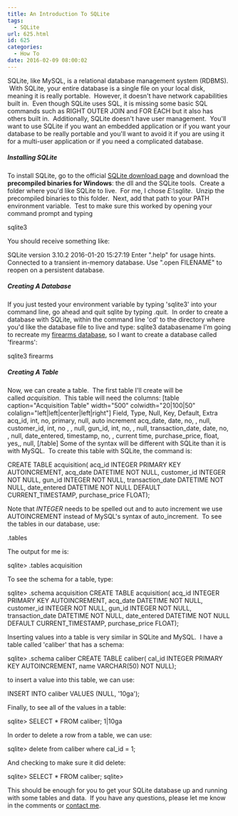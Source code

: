 ```yaml
---
title: An Introduction To SQLite
tags:
  - SQLite
url: 625.html
id: 625
categories:
  - How To
date: 2016-02-09 08:00:02
---
```


SQLite, like MySQL, is a relational database management system (RDBMS).  With SQLite, your entire database is a single file on your local disk, meaning it is really portable.  However, it doesn't have network capabilities built in.  Even though SQLite uses SQL, it is missing some basic SQL commands such as RIGHT OUTER JOIN and FOR EACH but it also has others built in.  Additionally, SQLite doesn't have user management.  You'll want to use SQLite if you want an embedded application or if you want your database to be really portable and you'll want to avoid it if you are using it for a multi-user application or if you need a complicated database.

##### Installing SQLite

To install SQLite, go to the official [SQLite download page](http://www.sqlite.org/download.html) and download the **precompiled binaries for Windows**: the dll and the SQLite tools.  Create a folder where you'd like SQLite to live.  For me, I chose _E:\\sqlite_.  Unzip the precompiled binaries to this folder.  Next, add that path to your PATH environment variable.  Test to make sure this worked by opening your command prompt and typing

sqlite3

You should receive something like:

SQLite version 3.10.2 2016-01-20 15:27:19
Enter ".help" for usage hints.
Connected to a transient in-memory database.
Use ".open FILENAME" to reopen on a persistent database.

##### Creating A Database

If you just tested your environment variable by typing 'sqlite3' into your command line, go ahead and quit sqlite by typing .quit.  In order to create a database with SQLite, within the command line 'cd' to the directory where you'd like the database file to live and type: sqlite3 databasename I'm going to recreate my [firearms database](http://www.techtrek.io/gunsmith-db-and-app-part-1-overview/), so I want to create a database called 'firearms':

sqlite3 firearms

##### Creating A Table

Now, we can create a table.  The first table I'll create will be called _acquisition_.  This table will need the columns: \[table caption="Acquisition Table" width="500" colwidth="20|100|50" colalign="left|left|center|left|right"\] Field, Type, Null, Key, Default, Extra acq\_id, int, no, primary, null, auto increment acq\_date, date, no, , null, customer\_id, int, no , , null, gun\_id, int, no, , null, transaction\_date, date, no, , null, date\_entered, timestamp, no, , current time, purchase_price, float, yes,, null, \[/table\] Some of the syntax will be different with SQLite than it is with MySQL.  To create this table with SQLite, the command is:  

CREATE TABLE acquisition(
 acq_id INTEGER PRIMARY KEY AUTOINCREMENT,
 acq_date DATETIME NOT NULL,
 customer_id INTEGER NOT NULL,
 gun_id INTEGER NOT NULL,
 transaction_date DATETIME NOT NULL,
 date\_entered DATETIME NOT NULL DEFAULT CURRENT\_TIMESTAMP,
 purchase_price FLOAT);

Note that _INTEGER_ needs to be spelled out and to auto increment we use AUTOINCREMENT instead of MySQL's syntax of auto_increment.  To see the tables in our database, use:

.tables

The output for me is:

sqlite> .tables
acquisition

To see the schema for a table, type:

sqlite> .schema acquisition
CREATE TABLE acquisition(
acq_id INTEGER PRIMARY KEY AUTOINCREMENT,
acq_date DATETIME NOT NULL,
customer_id INTEGER NOT NULL,
gun_id INTEGER NOT NULL,
transaction_date DATETIME NOT NULL,
date\_entered DATETIME NOT NULL DEFAULT CURRENT\_TIMESTAMP,
purchase_price FLOAT);

Inserting values into a table is very similar in SQLite and MySQL.  I have a table called 'caliber' that has a schema:

sqlite> .schema caliber
CREATE TABLE caliber(
cal_id INTEGER PRIMARY KEY AUTOINCREMENT,
name VARCHAR(50) NOT NULL);

to insert a value into this table, we can use:

INSERT INTO caliber VALUES (NULL, '10ga');

Finally, to see all of the values in a table:  

sqlite> SELECT * FROM caliber;
1|10ga

In order to delete a row from a table, we can use:  

sqlite> delete from caliber where cal_id = 1;

And checking to make sure it did delete:

sqlite> SELECT * FROM caliber;
sqlite>

This should be enough for you to get your SQLite database up and running with some tables and data.  If you have any questions, please let me know in the comments or [contact me](/contact/).
